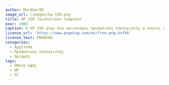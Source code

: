```yaml
---
author: MarAkar98
image_url: /images/hp-150.png
title: HP 150 Touchscreen Computer
year: 1983
caption: Ο HP 150 ήταν ένα καινοτόμος προσωπικός υπολογιστής ο οποίος κατασκευάστηκε από την εταιρία Hewlett-Packard και ήταν ένας από τους πρώτους εμπορικούς υπολογιστές με οθόνη αφής που κυκλοφόρησαν στον κόσμο. Ήταν ο πρώτος υπολογιστής MS-DOS της HP που ήταν εξοπλισμένος με επεξεργαστή Intel 8088 ενώ επίσης ήταν και ο πρωτος υπολογιστής που χρησιμοποιούσε δισκέτες 3,5 ιντσών. Βέβαια, επειδή το πλέγμα αισθητήρων της οθόνης αφής ήταν αρκετά τραχύ, αυτή χρησιμοποιούνταν κυρίως για την πρόχειρη τοποθέτηση του κέρσορα και όχι π.χ για ζωγραφικη.
license_url: 'https://www.pngwing.com/en/free-png-bvfbh'
license_text: PNGWING
categories:
  - Αρχέτυπα
  - Προσωπικός υπολογιστής
  - Ορισμός
tags:
  - Οθόνη αφής
  - HP
  - PC 
---
```

